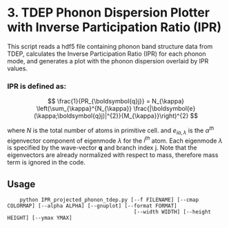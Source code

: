 # 3. TDEP Phonon Dispersion Plotter with Inverse Participation Ratio (IPR)

This script reads a hdf5 file containing phonon band structure data from TDEP, calculates the Inverse Participation Ratio (IPR) for each phonon mode, and generates a plot with the phonon dispersion overlaid by IPR values.

### IPR is defined as:

$$
\frac{1}{PR_{\boldsymbol{q}j}} = N_{\kappa}  \left(\sum_{\kappa}^{N_{\kappa}} \frac{|\boldsymbol{e}(\kappa;\boldsymbol{q}j)|^{2}}{M_{\kappa}}\right)^{2}
$$

where *N* is the total number of atoms in primitive cell. and $e_{i \alpha, \lambda}$ is the $\alpha^{th}$ eigenvector component of eigenmode $\lambda$ for the $i^{th}$ atom. Each eigenmode $\lambda$ is specified by the wave-vector **q** and branch index j.  Note that the eigenvectors are already normalized with respect to mass, therefore mass term is ignored in the code.

## Usage
```shell
    python IPR_projected_phonon_tdep.py [--f FILENAME] [--cmap COLORMAP] [--alpha ALPHA] [--gnuplot] [--format FORMAT]
                                         [--width WIDTH] [--height HEIGHT] [--ymax YMAX]
```
